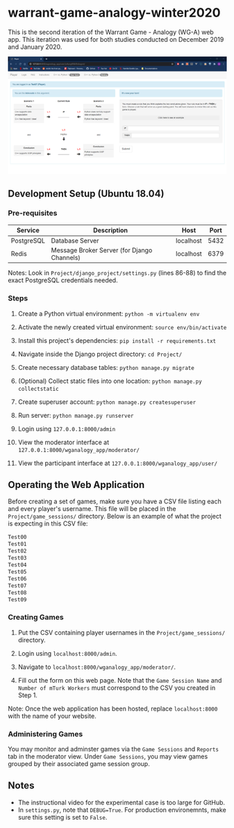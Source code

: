 # warrant-game-analogy-winter2020

This is the second iteration of the Warrant Game - Analogy (WG-A) web app. This iteration was used for both studies conducted on December 2019 and January 2020.

![Participant's Interface](docs/participant-interface.PNG)

## Development Setup (Ubuntu 18.04)

### Pre-requisites

| Service    | Description                                 | Host      | Port |
| ---------- | ------------------------------------------- | --------- | ---- |
| PostgreSQL | Database Server                             | localhost | 5432 |
| Redis      | Message Broker Server (for Django Channels) | localhost | 6379 |

Notes: Look in `Project/django_project/settings.py` (lines 86-88) to find the exact PostgreSQL credentials needed.

### Steps

1. Create a Python virtual environment: `python -m virtualenv env`

2. Activate the newly created virtual environment: `source env/bin/activate`

3. Install this project's dependencies: `pip install -r requirements.txt`

4. Navigate inside the Django project directory: `cd Project/`

5. Create necessary database tables: `python manage.py migrate`

6. (Optional) Collect static files into one location: `python manage.py collectstatic`

7. Create superuser account: `python manage.py createsuperuser`

8. Run server: `python manage.py runserver`

9. Login using `127.0.0.1:8000/admin`

10. View the moderator interface at `127.0.0.1:8000/wganalogy_app/moderator/`

11. View the participant interface at `127.0.0.1:8000/wganalogy_app/user/`

## Operating the Web Application

Before creating a set of games, make sure you have a CSV file listing each and every player's username. This file will be placed in the `Project/game_sessions/` directory. Below is an example of what the project is expecting in this CSV file:

```csv
Test00
Test01
Test02
Test03
Test04
Test05
Test06
Test07
Test08
Test09
```

### Creating Games

1. Put the CSV containing player usernames in the `Project/game_sessions/` directory.

2. Login using `localhost:8000/admin`.

3. Navigate to `localhost:8000/wganalogy_app/moderator/`.

4. Fill out the form on this web page. Note that the `Game Session Name` and `Number of mTurk Workers` must correspond to the CSV you created in Step 1.

Note: Once the web application has been hosted, replace `localhost:8000` with the name of your website.

### Administering Games

You may monitor and adminster games via the `Game Sessions` and `Reports` tab in the moderator view. Under `Game Sessions`, you may view games grouped by their associated game session group.

## Notes

+ The instructional video for the experimental case is too large for GitHub.
+ In `settings.py`, note that `DEBUG=True`. For production environemnts, make sure this setting is set to `False`.
